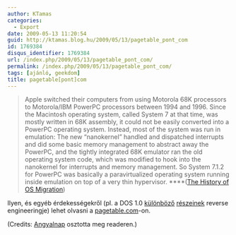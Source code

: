 ```yaml
---
author: KTamas
categories:
  - Export
date: 2009-05-13 11:20:54
guid: http://ktamas.blog.hu/2009/05/13/pagetable_pont_com
id: 1769384
disqus_identifier: 1769384
url: /index.php/2009/05/13/pagetable_pont_com/
permalink: /index.php/2009/05/13/pagetable_pont_com/
tags: [ajánló, geekdom]
title: pagetable[pont]com
---
```


> Apple switched their computers from using Motorola 68K processors to Motorola/IBM PowerPC processors between 1994 and 1996. Since the Macintosh operating system, called System 7 at that time, was mostly written in 68K assembly, it could not be easily converted into a PowerPC operating system. Instead, most of the system was run in emulation: The new “nanokernel” handled and dispatched interrupts and did some basic memory management to abstract away the PowerPC, and the tightly integrated 68K emulator ran the old operating system code, which was modified to hook into the nanokernel for interrupts and memory management. So System 7.1.2 for PowerPC was basically a paravirtualized operating system running inside emulation on top of a very thin hypervisor. ****(<a href="http://www.pagetable.com/?p=152" target="_blank">The History of OS Migration</a>)

Ilyen, és egyéb érdekességekről (pl. a DOS 1.0 <a href="http://www.pagetable.com/?p=165" target="_blank">különböző</a> <a href="http://www.pagetable.com/?p=184" target="_blank">részeinek</a> reverse engineeringje) lehet olvasni a <a href="http://www.pagetable.com/" target="_blank">pagetable.com</a>-on. 

(Credits: <a href="http://plastik.hu" target="_blank">Angyalnap</a> osztotta meg readeren.)
